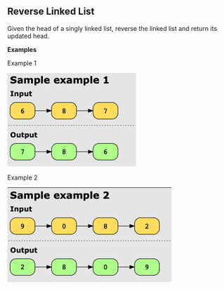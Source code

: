 ## Reverse Linked List

Given the head of a singly linked list, reverse the linked list and return its updated head.

**Examples**

Example 1

![img.png](example1.png)


Example 2

![img.png](example2.png)
